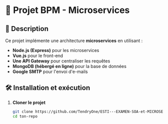 # 📌 Projet BPM - Microservices

## 🚀 Description
Ce projet implémente une architecture **microservices** en utilisant :
- **Node.js (Express)** pour les microservices
- **Vue.js** pour le front-end
- **Une API Gateway** pour centraliser les requêtes
- **MongoDB (hébergé en ligne)** pour la base de données
- **Google SMTP** pour l'envoi d'e-mails

## 🛠️ Installation et exécution

1. **Cloner le projet**
   ```bash
   git clone https://github.com/TendryOne/ESTI---EXAMEN-SOA-et-MICROSERVICES.git
   cd ton-repo
